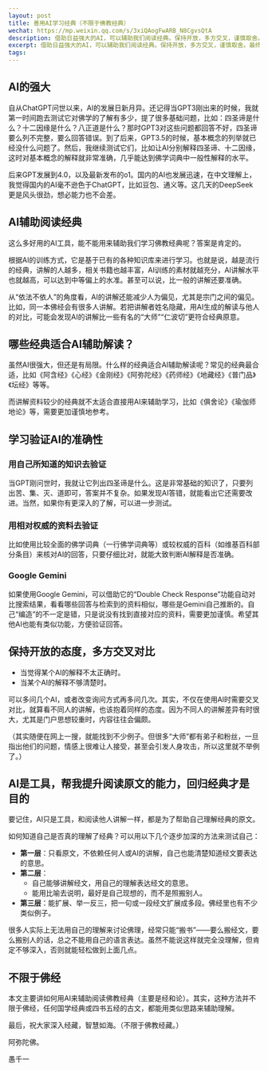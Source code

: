 ```yaml
---
layout: post
title: 善用AI学习经典（不限于佛教经典）
wechat: https://mp.weixin.qq.com/s/3xiQAogFwARB_N8CgvsQtA
description: 借助日益强大的AI，可以辅助我们阅读经典。保持开放，多方交叉，谨慎取舍。最终可以帮助我们，更加高效地阅读经典。
excerpt: 借助日益强大的AI，可以辅助我们阅读经典。保持开放，多方交叉，谨慎取舍。最终可以帮助我们，更加高效地阅读经典。
tags:
---
```


## AI的强大

自从ChatGPT问世以来，AI的发展日新月异。还记得当GPT3刚出来的时候，我就第一时间跑去测试它对佛学的了解有多少，提了很多基础问题，比如：四圣谛是什么？十二因缘是什么？八正道是什么？那时GPT3对这些问题都回答不好，四圣谛要么列不完整，要么回答错误。到了后来，GPT3.5的时候，基本概念的列举就已经没什么问题了。然后，我继续测试它们，比如让AI分别解释四圣谛、十二因缘，这时对基本概念的解释就非常准确，几乎能达到佛学词典中一般性解释的水平。

后来GPT发展到4.0，以及最新发布的o1。国内的AI也发展迅速，在中文理解上，我觉得国内的AI毫不逊色于ChatGPT，比如豆包、通义等。这几天的DeepSeek更是风头很劲，想必能力也不会差。

## AI辅助阅读经典

这么多好用的AI工具，能不能用来辅助我们学习佛教经典呢？答案是肯定的。

根据AI的训练方式，它是基于已有的各种知识库来进行学习。也就是说，越是流行的经典，讲解的人越多，相关书籍也越丰富，AI训练的素材就越充分，AI讲解水平也就越高，可以达到中等偏上的水准。甚至可以说，比一般的讲解还要准确。

从“依法不依人”的角度看，AI的讲解还能减少人为偏见，尤其是宗门之间的偏见。比如，同一本佛经会有很多人讲解。若把讲解者姓名隐藏，用AI生成的解读与他人的对比，可能会发现AI的讲解比一些有名的“大师”“仁波切”更符合经典原意。

## 哪些经典适合AI辅助解读？

虽然AI很强大，但还是有局限。什么样的经典适合AI辅助解读呢？常见的经典最合适，比如《阿含经》《心经》《金刚经》《阿弥陀经》《药师经》《地藏经》《普门品》《坛经》等等。

而讲解资料较少的经典就不太适合直接用AI来辅助学习，比如《俱舍论》《瑜伽师地论》等，需要更加谨慎地参考。

## 学习验证AI的准确性

### 用自己所知道的知识去验证
当GPT刚问世时，我就让它列出四圣谛是什么。这是非常基础的知识了，只要列出苦、集、灭、道即可，答案并不复杂。如果发现AI答错，就能看出它还需要改进。当然，如果你有更深入的了解，可以进一步测试。

### 用相对权威的资料去验证
比如使用比较全面的佛学词典（一行佛学词典等）或较权威的百科（如维基百科部分条目）来核对AI的回答，只要仔细比对，就能大致判断AI解释是否准确。

### Google Gemini
如果使用Google Gemini，可以借助它的“Double Check Response”功能自动对比搜索结果，看看哪些回答与检索到的资料相似，哪些是Gemini自己推断的。自己“编造”的不一定是错，只是说没有找到直接对应的资料，需要更加谨慎。希望其他AI也能有类似功能，方便验证回答。

## 保持开放的态度，多方交叉对比

- 当觉得某个AI的解释不太正确时。  
- 当某个AI的解释不够清楚时。  

可以多问几个AI，或者改变询问方式再多问几次。其实，不仅在使用AI时需要交叉对比，就算看不同人的讲解，也该抱着同样的态度。因为不同人的讲解差异有时很大，尤其是门户思想较重时，内容往往会偏颇。

（其实随便在网上一搜，就能找到不少例子。但很多“大师”都有弟子和粉丝，一旦指出他们的问题，情感上很难让人接受，甚至会引发人身攻击，所以这里就不举例了。）

## AI是工具，帮我提升阅读原文的能力，回归经典才是目的

要记住，AI只是工具，和阅读他人讲解一样，都是为了帮助自己理解经典的原文。

如何知道自己是否真的理解了经典？可以用以下几个逐步加深的方法来测试自己：

* **第一层**：只看原文，不依赖任何人或AI的讲解，自己也能清楚知道经文要表达的意思。  
* **第二层**：  
  - 自己能够讲解经文，用自己的理解表达经文的意思。  
  - 能用比喻去说明，最好是自己现想的，而不是照搬别人。  
* **第三层**：能扩展、举一反三，把一句或一段经文扩展成多段。佛经里也有不少类似例子。

很多人实际上无法用自己的理解来讨论佛理，经常只能“搬书”——要么搬经文，要么搬别人的话，总之不能用自己的语言表达。虽然不能说这样就完全没理解，但肯定不够深入，否则就能轻松做到上面几点。

## 不限于佛经

本文主要讲如何用AI来辅助阅读佛教经典（主要是经和论）。其实，这种方法并不限于佛经，任何国学经典或四书五经的古文，都能用类似思路来辅助理解。

最后，祝大家深入经藏，智慧如海。（不限于佛教经藏。）

阿弥陀佛。

愚千一
